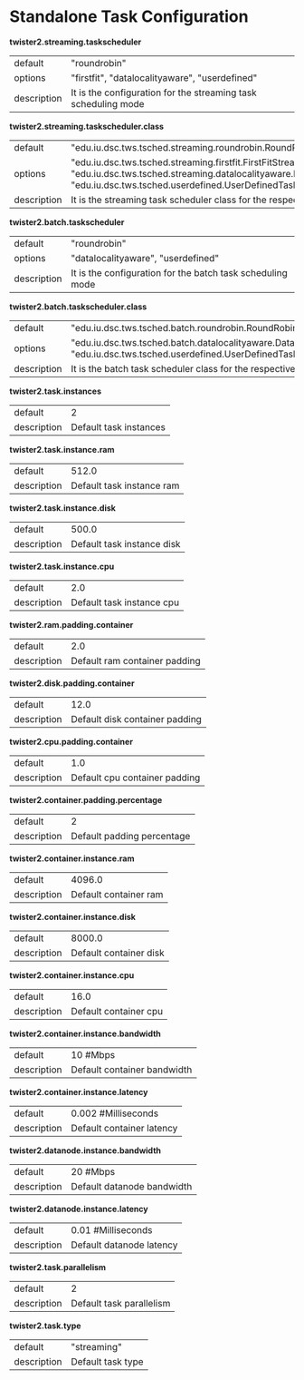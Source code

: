 # Standalone Task Configuration


**twister2.streaming.taskscheduler**
<table><tr><td>default</td><td>"roundrobin"</td><tr><td>options</td><td>"firstfit", "datalocalityaware", "userdefined"</td>
<tr><td>description</td><td>It is the configuration for the streaming task scheduling mode</td></table>

**twister2.streaming.taskscheduler.class**
<table><tr><td>default</td><td>"edu.iu.dsc.tws.tsched.streaming.roundrobin.RoundRobinTaskScheduler"</td><tr><td>options</td>
<td>"edu.iu.dsc.tws.tsched.streaming.firstfit.FirstFitStreamingTaskScheduler", 
"edu.iu.dsc.tws.tsched.streaming.datalocalityaware.DataLocalityStreamingTaskScheduler", 
"edu.iu.dsc.tws.tsched.userdefined.UserDefinedTaskScheduler" </td><tr><td>description</td>
<td>It is the streaming task scheduler class for the respective task scheduling mode</td></table>

**twister2.batch.taskscheduler**
<table><tr><td>default</td><td>"roundrobin"</td><tr><td>options</td><td>"datalocalityaware", "userdefined"</td>
<tr><td>description</td><td>It is the configuration for the batch task scheduling mode</td></table>

**twister2.batch.taskscheduler.class**
<table><tr><td>default</td><td>"edu.iu.dsc.tws.tsched.batch.roundrobin.RoundRobinBatchTaskScheduler"</td>
<tr><td>options</td><td>"edu.iu.dsc.tws.tsched.batch.datalocalityaware.DataLocalityBatchTaskScheduler", 
"edu.iu.dsc.tws.tsched.userdefined.UserDefinedTaskScheduler"</td><tr><td>description</td>
<td>It is the batch task scheduler class for the respective task scheduling mode</td></table>

**twister2.task.instances**
<table><tr><td>default</td><td>2</td><tr><td>description</td><td>Default task instances</td></table>

**twister2.task.instance.ram**
<table><tr><td>default</td><td>512.0</td><tr><td>description</td><td>Default task instance ram</td></table>

**twister2.task.instance.disk**
<table><tr><td>default</td><td>500.0</td><tr><td>description</td><td>Default task instance disk</td></table>

**twister2.task.instance.cpu**
<table><tr><td>default</td><td>2.0</td><tr><td>description</td><td>Default task instance cpu</td></table>

**twister2.ram.padding.container**
<table><tr><td>default</td><td>2.0</td><tr><td>description</td><td>Default ram container padding</td></table>

**twister2.disk.padding.container**
<table><tr><td>default</td><td>12.0</td><tr><td>description</td><td>Default disk container padding</td></table>

**twister2.cpu.padding.container**
<table><tr><td>default</td><td>1.0</td><tr><td>description</td><td>Default cpu container padding</td></table>

**twister2.container.padding.percentage**
<table><tr><td>default</td><td>2</td><tr><td>description</td><td>Default padding percentage</td></table>

**twister2.container.instance.ram**
<table><tr><td>default</td><td>4096.0</td><tr><td>description</td><td>Default container ram</td></table>

**twister2.container.instance.disk**
<table><tr><td>default</td><td>8000.0</td><tr><td>description</td><td>Default container disk</td></table>

**twister2.container.instance.cpu**
<table><tr><td>default</td><td>16.0</td><tr><td>description</td><td>Default container cpu</td></table>

**twister2.container.instance.bandwidth**
<table><tr><td>default</td><td>10 #Mbps</td><tr><td>description</td><td>Default container bandwidth</td></table>

**twister2.container.instance.latency**
<table><tr><td>default</td><td>0.002 #Milliseconds</td><tr><td>description</td><td>Default container latency</td></table>

**twister2.datanode.instance.bandwidth**
<table><tr><td>default</td><td>20 #Mbps</td><tr><td>description</td><td>Default datanode bandwidth</td></table>

**twister2.datanode.instance.latency**
<table><tr><td>default</td><td>0.01 #Milliseconds</td><tr><td>description</td><td>Default datanode latency</td></table>

**twister2.task.parallelism**
<table><tr><td>default</td><td>2</td><tr><td>description</td><td>Default task parallelism</td></table>

**twister2.task.type**
<table><tr><td>default</td><td>"streaming"</td><tr><td>description</td><td>Default task type</td></table>

